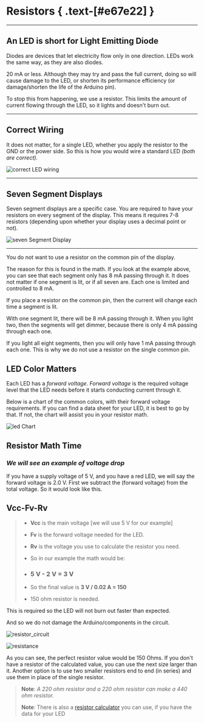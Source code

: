 # Resistors { .text-[#e67e22] }

---

## An LED is short for Light Emitting Diode

Diodes are devices that let electricity flow only in one direction. LEDs work the same way, as they are also diodes.

20 mA or less. Although they may try and pass the full current, doing so will cause damage to the LED, or shorten its performance efficiency (or damage/shorten the life of the Arduino pin).

To stop this from happening, we use a resistor. This limits the amount of current flowing through the LED, so it lights and doesn't burn out.

---

## Correct Wiring

It does not matter, for a single LED, whether you apply the resistor to the GND or the power side. So this is how you would wire a standard LED *(both are correct)*.

![correct LED wiring](../../assets/images/forwardVoltage/ledFinal.png "Correct LED wiring")

---

## Seven Segment Displays

Seven segment displays are a specific case. You are required to have your resistors on every segment of the display. This means it requires 7-8 resistors (depending upon whether your display uses a decimal point or not).

![seven Segment Display](../../assets/images/forwardVoltage/sevenSegment.png "correct wiring for a display")

---

You do not want to use a resistor on the common pin of the display.

The reason for this is found in the math.
If you look at the example above, you can see that each segment only has 8 mA passing through it. It does not matter if one segment is lit, or if all seven are. Each one is limited and controlled to 8 mA.

If you place a resistor on the common pin, then the current will change each time a segment is lit.

With one segment lit, there will be 8 mA passing through it.
When you light two, then the segments will get dimmer, because there is only 4 mA passing through each one.

If you light all eight segments, then you will only have 1 mA passing through each one. This is why we do not use a resistor on the single common pin.

## LED Color Matters

Each LED has a *forward voltage.* *Forward voltage* is the required voltage level that the LED needs before it starts conducting current through it.

Below is a chart of the common colors, with their forward voltage requirements. If you can find a data sheet for your LED, it is best to go by that.
If not, the chart will assist you in your resistor math.

![led Chart](../../assets/images/forwardVoltage/forwardVoltage.png "led color chart")

## Resistor Math Time

### *We will see an example of voltage drop*

If you have a supply voltage of 5 V, and you have a red LED, we will say the forward voltage is 2.0 V. First we subtract the (forward voltage) from the total voltage. So it would look like this.

## **Vcc-Fv-Rv**

> * **Vcc** is the main voltage [we will use 5 V for our example]
> * **Fv** is the forward voltage needed for the LED.
> * **Rv** is the voltage you use to calculate the resistor you need.
> * So in our example the math would be:
>
> * ### 5 V - 2 V = 3 V
>
> * So the final value is **3 V / 0.02 A = 150**
> * 150 ohm resistor is needed.

This is required so the LED will not burn out faster than expected.

And so we do not damage the Arduino/components in the circuit.

![resistor_circuit](../../assets/images/forwardVoltage/ledResistorCircut.png)

![resistance](../../assets/images/forwardVoltage/resistance.png)

As you can see, the perfect resistor value would be 150 Ohms. If you don't have a resistor of the calculated value, you can use the next size larger than it.
Another option is to use two smaller resistors end to end \(in series\) and use them in place of the single resistor.

> **Note**: *A 220 ohm resistor and a 220 ohm resistor can make a 440 ohm resistor.*
>
> **Note**: There is also a [resistor calculator](https://ohmslawcalculator.com/led-resistor-calculator "resistor online calculator") you can use, if you have the data for your LED
